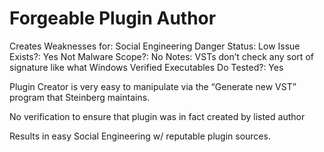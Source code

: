 # Forgeable Plugin Author

Creates Weaknesses for: Social Engineering
Danger Status: Low
Issue Exists?: Yes
Not Malware Scope?: No
Notes: VSTs don’t check any sort of signature like what Windows Verified Executables Do
Tested?: Yes

Plugin Creator is very easy to manipulate via the “Generate new VST” program that Steinberg maintains.

No verification to ensure that plugin was in fact created by listed author

Results in easy Social Engineering w/ reputable plugin sources.